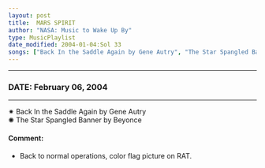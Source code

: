 ```yaml
---
layout: post
title:  MARS SPIRIT
author: "NASA: Music to Wake Up By"
type: MusicPlaylist
date_modified: 2004-01-04:Sol 33
songs: ["Back In the Saddle Again by Gene Autry", "The Star Spangled Banner by Beyonce"]
---
```


----
### DATE: February 06, 2004
----
✷ Back In the Saddle Again by Gene Autry  &nbsp;<br />
✺ The Star Spangled Banner by Beyonce

#### Comment:
* Back to normal operations, color flag picture on RAT.




<br/>
<center>
	<a target="_blank"
	   href="https://twitter.com/intent/tweet?hashtags=Space,NASA,Playlist,NASAWakeupCalls,SpaceProgram&text={{ page.author}}, '{{ page.songs.first }}' {{ page.title }}, {{ page.date | date: '%B %d, %Y' }}. {{ site.url }}{{ page.url }} @nasawakeupcalls">
	   <i class="fab fa-twitter" alt="Tweet this page" style="font-size: 1.3em;"></i>
	</a>
	&nbsp; 	<i class="fas fa-user-astronaut" style="font-size: 1.5em;"></i> &nbsp;
    <a type="amzn" search="'Back In the Saddle Again by Gene Autry' or 'The Star Spangled Banner by Beyonce'" category="popular music">
        <i class="fab fa-amazon" style="font-size: 1.3em;"></i>
    </a>
</center>
